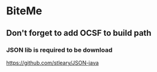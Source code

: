 # BiteMe

## Don't forget to add OCSF to build path 

### JSON lib is required to be download
https://github.com/stleary/JSON-java
